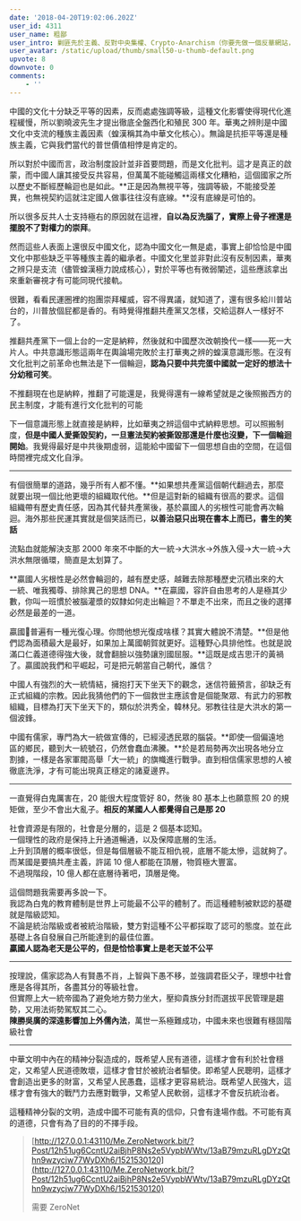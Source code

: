 ```yaml
---
date: '2018-04-20T19:02:06.202Z'
user_id: 4311
user_name: 粗鄙
user_intro: 剿匪先於主義、反對中央集權、Crypto-Anarchism（你要先做一個反華網站，然後再把它賣給共產黨）
user_avatar: /static/upload/thumb/small50-u-thumb-default.png
upvote: 8
downvote: 0
comments:
    - ''
---
```


中國的文化十分缺乏平等的因素，反而處處強調等級，這種文化影響使得現代化進程緩慢，所以劉曉波先生才提出徹底全盤西化和殖民 300 年。華夷之辨則是中國文化中支流的種族主義因素（蝗漢稱其為中華文化核心）。無論是抗拒平等還是種族主義，它與我們當代的普世價值相悖是肯定的。

所以對於中國而言，政治制度設計並非首要問題，而是文化批判。這才是真正的啟蒙，而中國人讓其接受反共容易，但萬萬不能碰觸這兩樣文化糟粕，這個國家之所以歷史不斷經歷輪迴也是如此。**正是因為無視平等，強調等級，不能接受差異，也無視契約這就注定國人做事往往沒有底線。**沒有底線是可怕的。

所以很多反共人士支持極右的原因就在這裡，**自以為反洗腦了，實際上骨子裡還是擺脫不了對權力的崇拜**。

然而這些人表面上還很反中國文化，認為中國文化一無是處，事實上卻恰恰是中國文化中那些缺乏平等種族主義的繼承者。中國文化里並非對此沒有反制因素，華夷之辨只是支流（儘管蝗漢極力說成核心），對於平等也有微弱闡述，這些應該拿出來重新審視才有可能同現代接軌。

很難，看看民運圈裡的抱團崇拜權威，容不得異議，就知道了，還有很多給川普站台的，川普放個屁都是香的。有時覺得推翻共產黨又怎樣，交給這群人一樣好不了。

推翻共產黨下一個上台的一定是納粹，然後就和中國歷次改朝換代一樣——死一大片人。中共意識形態這兩年在輿論場完敗於主打華夷之辨的蝗漢意識形態。在沒有文化批判之前革命也無法是下一個輪迴，**認為只要中共完蛋中國就一定好的想法十分幼稚可笑**。

不推翻現在也是納粹，推翻了可能還是，我覺得還有一線希望就是之後照搬西方的民主制度，才能有進行文化批判的可能

下一個意識形態上就直接是納粹，比如華夷之辨這個中式納粹思想。可以照搬制度，**但是中國人愛撕毀契約，一旦憲法契約被撕毀那還是什麼也沒變，下一個輪迴開始**。我覺得最好是中共後期虛弱，這能給中國留下一個思想自由的空間，在這個時間裡完成文化自淨。

---

有個很簡單的道路，幾乎所有人都不懂。**如果想共產黨這個朝代翻過去，那麼就要出現一個比他更壞的組織取代他。**但是這對新的組織有很高的要求。這個組織帶有歷史責任感，因為其代替共產黨後，基於贏國人的劣根性可能會再次輪迴。海外那些民運其實就是個笑話而已，**以善治惡只出現在書本上而已，書生的笑話**

流點血就能解決支那 2000 年來不中斷的大一統→大洪水→外族入侵→大一統→大洪水無限循環，簡直是太划算了。

**贏國人劣根性是必然會輪迴的，越有歷史感，越難去除那種歷史沉積出來的大一統、唯我獨尊、排除異己的思想 DNA。**在贏國，容許自由思考的人是極其少數，你叫一班慣於被腦灌漿的奴隸如何走出輪迴？不單走不出來，而且之後的選擇必然是最差的一道。

贏國🐷普遍有一種光復心理。你問他想光復成啥樣？其實大體說不清楚。**但是他們認為面積最大是最好，如果加上萬國朝賀就更好。這種野心具排他性。也就是說滿口仁義道德得強大後，就會翻臉以強勢讓別國屈服。**這既是成吉思汗的黃禍了。贏國說我們和平崛起，可是把元朝當自己朝代，誰信？

中國人有強烈的大一統情結，擁抱打天下坐天下的觀念，迷信符籤預言，卻缺乏有正式組織的宗教。因此我猜他們的下一個救世主應該會是個能聚眾、有武力的邪教組織，目標為打天下坐天下的，類似於洪秀全，韓林兒。邪教往往是大洪水的第一個波鋒。

中國有儒家，專門為大一統做宣傳的，已經浸透民眾的腦袋。**即使一個偏遠地區的鄉民，聽到大一統號召，仍然會蠢血沸騰。**於是若局勢再次出現各地分立割據，一樣是各家軍閥高舉「大一統」的旗幟進行戰爭。直到相信儒家思想的人被徹底洗淨，才有可能出現真正穩定的諸夏邊界。

---

一直覺得白鬼厲害在，20 能很大程度管好 80，然後 80 基本上也願意照 20 的規矩做，至少不會出大亂子。**相反的某國人人都覺得自己是那 20**

社會資源是有限的，社會是分層的，這是 2 個基本認知。  
一個理性的政府是保持上升通道暢通，以及保障底層的生活。  
上升到頂層的概率很低，但是每個層級不能互相仇視，底層不能太慘，這就夠了。  
而某國是要搞共產主義，許諾 10 億人都能在頂層，物質極大豐富。  
不過現階段，10 億人都在底層待著吧，頂層是俺。

這個問題我需要再多說一下。  
我認為白鬼的教育體制是世界上可能最不公平的體制了。而這種體制被默認的基礎就是階級認知。  
不論是統治階級或者被統治階級，雙方對這種不公平都採取了認可的態度。並在此基礎上各自發展自己所能達到的最佳位置。  
**贏國人認為老天是公平的，但是恰恰事實上是老天並不公平**

---

按理說，儒家認為人有賢愚不肖，上智與下愚不移，並強調君臣父子，理想中社會應是各得其所，各盡其分的等級社會。  
但實際上大一統帝國為了避免地方勢力坐大，壓抑貴族分封而選拔平民管理是趨勢，又用法術勢駕馭其二心。  
**陳勝吳廣的深遠影響加上外儒內法**，萬世一系極難成功，中國未來也很難有穩固階級社會

---

中華文明中內在的精神分裂造成的，既希望人民有道德，這樣才會有利於社會穩定，又希望人民道德敗壞，這樣才會甘於被統治者驅使。即希望人民聰明，這樣才會創造出更多的財富，又希望人民愚蠢，這樣才更容易統治。既希望人民強大，這樣才會有強大的戰鬥力去應對戰爭，又希望人民軟弱，這樣才不會反抗統治者。

這種精神分裂的文明，造成中國不可能有真的信仰，只會有逢場作戲。不可能有真的道德，只會有為了目的的不擇手段。

> [http://127.0.0.1:43110/Me.ZeroNetwork.bit/?Post/12h51ug6CcntU2aiBjhP8Ns2e5VypbWWtv/13aB79mzuRLgDYzQthn9wzycjw77WyDXh6/1521530120](http://127.0.0.1:43110/Me.ZeroNetwork.bit/?Post/12h51ug6CcntU2aiBjhP8Ns2e5VypbWWtv/13aB79mzuRLgDYzQthn9wzycjw77WyDXh6/1521530120)
> 
> 需要 ZeroNet
